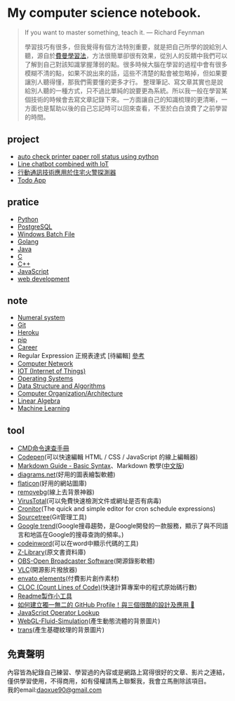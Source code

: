 # My computer science notebook.

> If you want to master something, teach it.
> —  Richard Feynman
>
> 學習技巧有很多，但我覺得有個方法特別重要，就是把自己所學的說給別人聽，源自於[費曼學習法](https://wiki.mbalib.com/zh-tw/%E8%B4%B9%E6%9B%BC%E5%AD%A6%E4%B9%A0%E6%B3%95)，方法很簡單卻很有效果，從別人的反饋中我們可以了解到自己對該知識掌握薄弱的點。很多時候大腦在學習的過程中會有很多模糊不清的點，如果不說出來的話，這些不清楚的點會被忽略掉，但如果要讓別人聽得懂，那我們需要懂的更多才行。
> 整理筆記、寫文章其實也是說給別人聽的一種方式，只不過比單純的說要更為系統。所以我一般在學習某個技術的時候會去寫文章記錄下來。一方面讓自己的知識梳理的更清晰，一方面也是幫助以後的自己忘記時可以回來查看，不至於白白浪費了之前學習的時間。
> 

## project
- [auto check printer paper roll status using python](https://github.com/daoxuewu/pyserial_printer_paperstatus)
- [Line chatbot combined with IoT](https://github.com/daoxuewu/Line-chatbot-combined-with-IoT#line-chatbot-combined-with-iot)
- [行動通訊技術應用於住宅火警探測器](https://github.com/daoxuewu/firetech_server)
- [Todo App](https://github.com/daoxuewu/todolist_app)

## pratice
- [Python](python/python.md)
- [PostgreSQL](PostgreSQL/PostgreSQL.md)
- [Windows Batch File](windows_batch_file/BAT.md)
- [Golang](Golang/Golang.md)
- [Java](Java/Java.md)
- [C](C/C.md)
- [C++](C++/Cpp.md)
- [JavaScript](JavaScript/JavaScript.md)
- [web development](Web_Development/Web_Development.md)

## note
- [Numeral system](note/num_system.md)
- [Git](note/git_cheat_sheet.md)
- [Heroku](note/heroku_CLI.md)
- [pip](python/python_pip.md)
- [Career](note/career/career.md)
- Regular Expression 正規表達式  [待編輯] [參考](https://5xruby.tw/posts/15min-regular-expression)
- [Computer Network](note/Network.md)
- [IOT (Internet of Things)](note/IOT)
- [Operating Systems](note/OS.md)
- [Data Structure and Algorithms](note/DSA.md)
- [Computer Organization/Architecture](note/computer_architecture.md)
- [Linear Algebra](note/Linear_Algebra.md)
- [Machine Learning](note/machine_learning.md)

## tool
- [CMD命令速查手冊](http://www.cas.idv.tw/Documents/Micorsoft/CMDManual/CMD%E5%91%BD%E4%BB%A4%E9%80%9F%E6%9F%A5%E6%89%8B%E5%86%8A.asp) 
- [Codepen](https://codepen.io/pen/)(可以快速編輯 HTML / CSS / JavaScript 的線上編輯器)
- [Markdown Guide - Basic Syntax](https://www.markdownguide.org/basic-syntax/)、Markdown 教學([中文版](https://gist.github.com/christech1117/6dc5221c177104990767d6490ad8c7ba))
- [diagrams.net](https://app.diagrams.net/?rel=outbound)(好用的圖表繪製軟體) 
- [flaticon](https://www.flaticon.com/)(好用的網站圖庫)
- [removebg](https://www.remove.bg/zh)(線上去背景神器)
- [VirusTotal](https://www.virustotal.com/gui/home/search)(可以免費快速檢測文件或網址是否有病毒)
- [Cronitor](https://crontab.guru/)(The quick and simple editor for cron schedule expressions)
- [Sourcetree](https://www.sourcetreeapp.com/)(Git管理工具)
- [Google trend](https://trends.google.com.tw/trends/?geo=TW)(Google搜尋趨勢，是Google開發的一款服務，顯示了與不同語言和地區在Google的搜尋查詢的頻率。)
- [codeinword](http://www.codeinword.com/)(可以在word中顯示代碼的工具)
- [Z-Library](https://zh.z-lib.org/)(原文書資料庫)
- [OBS-Open Broadcaster Software](https://obsproject.com/)(開源錄影軟體)
- [VLC](https://www.videolan.org/vlc/index.zh_TW.html)(開源影片撥放器)
- [envato elements](https://elements.envato.com/)(付費影片創作素材)
- [CLOC (Count Lines of Code)](https://blog.miniasp.com/post/2009/08/24/Useful-tool-CLOC-Count-Lines-of-Code)(快速計算專案中的程式原始碼行數)
- [Readme製作小工具](https://github.com/rahuldkjain/github-profile-readme-generator?fbclid=IwAR3a7G-Xdi6l4kCnaD2Nr7SIikuQFSfBGmNtOb0nBRPP0ua9Tp7q2RdGj6A)
- [如何建立獨一無二的 GitHub Profile！與三個很酷的設計及應用 🚀](https://medium.com/starbugs/%E5%A6%82%E4%BD%95%E5%BB%BA%E7%AB%8B%E7%8D%A8%E4%B8%80%E7%84%A1%E4%BA%8C%E7%9A%84-github-profile-%E8%88%87%E4%B8%89%E5%80%8B%E5%BE%88%E9%85%B7%E7%9A%84%E8%A8%AD%E8%A8%88%E5%8F%8A%E6%87%89%E7%94%A8-ef1cbb4b42c1)
- [JavaScript Operator Lookup](https://www.joshwcomeau.com/operator-lookup/)
- [WebGL-Fluid-Simulation](https://paveldogreat.github.io/WebGL-Fluid-Simulation/)(產生動態流體的背景圖片)
- [trans](https://www.transparenttextures.com/)(產生基礎紋理的背景圖片) 

## 免責聲明
內容皆為紀錄自己練習、學習過的內容或是網路上寫得很好的文章、影片之連結，僅供學習使用，不得商用，如有侵權請馬上聯繫我，我會立馬刪除該項目。  
我的email:daoxue90@gmail.com
